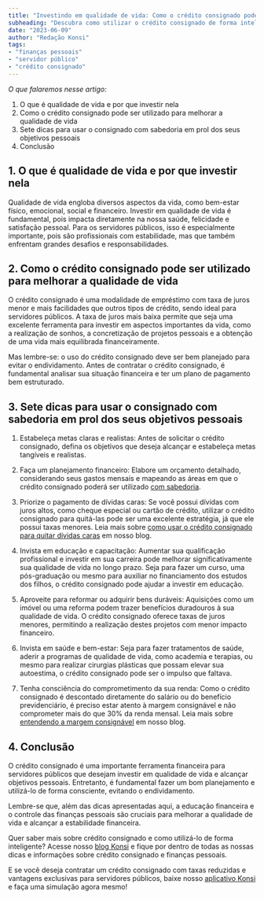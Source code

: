 ```yaml
---
title: "Investindo em qualidade de vida: Como o crédito consignado pode ajudar na realização de sonhos e metas pessoais"
subheading: "Descubra como utilizar o crédito consignado de forma inteligente para atingir objetivos pessoais e melhorar sua qualidade de vida."
date: "2023-06-09"
author: "Redação Konsi"
tags:
- "finanças pessoais"
- "servidor público"
- "crédito consignado"
---
```


*O que falaremos nesse artigo:* 
1. O que é qualidade de vida e por que investir nela
2. Como o crédito consignado pode ser utilizado para melhorar a qualidade de vida
3. Sete dicas para usar o consignado com sabedoria em prol dos seus objetivos pessoais
4. Conclusão

## 1. O que é qualidade de vida e por que investir nela

Qualidade de vida engloba diversos aspectos da vida, como bem-estar físico, emocional, social e financeiro. Investir em qualidade de vida é fundamental, pois impacta diretamente na nossa saúde, felicidade e satisfação pessoal. Para os servidores públicos, isso é especialmente importante, pois são profissionais com estabilidade, mas que também enfrentam grandes desafios e responsabilidades.

## 2. Como o crédito consignado pode ser utilizado para melhorar a qualidade de vida

O crédito consignado é uma modalidade de empréstimo com taxa de juros menor e mais facilidades que outros tipos de crédito, sendo ideal para servidores públicos. A taxa de juros mais baixa permite que seja uma excelente ferramenta para investir em aspectos importantes da vida, como a realização de sonhos, a concretização de projetos pessoais e a obtenção de uma vida mais equilibrada financeiramente.

Mas lembre-se: o uso do crédito consignado deve ser bem planejado para evitar o endividamento. Antes de contratar o crédito consignado, é fundamental analisar sua situação financeira e ter um plano de pagamento bem estruturado.

## 3. Sete dicas para usar o consignado com sabedoria em prol dos seus objetivos pessoais

1. Estabeleça metas claras e realistas: Antes de solicitar o crédito consignado, defina os objetivos que deseja alcançar e estabeleça metas tangíveis e realistas.

2. Faça um planejamento financeiro: Elabore um orçamento detalhado, considerando seus gastos mensais e mapeando as áreas em que o crédito consignado poderá ser utilizado [com sabedoria](/como-criar-e-manter-o-equilbrio-financeiro-um-guia-para-servidores-pblicos.md).

3. Priorize o pagamento de dívidas caras: Se você possui dívidas com juros altos, como cheque especial ou cartão de crédito, utilizar o crédito consignado para quitá-las pode ser uma excelente estratégia, já que ele possui taxas menores. Leia mais sobre [como usar o crédito consignado para quitar dívidas caras](/como-usar-o-crdito-consignado-para-quitar-dvidas-caras.md) em nosso blog.

4. Invista em educação e capacitação: Aumentar sua qualificação profissional e investir em sua carreira pode melhorar significativamente sua qualidade de vida no longo prazo. Seja para fazer um curso, uma pós-graduação ou mesmo para auxiliar no financiamento dos estudos dos filhos, o crédito consignado pode ajudar a investir em educação.

5. Aproveite para reformar ou adquirir bens duráveis: Aquisições como um imóvel ou uma reforma podem trazer benefícios duradouros à sua qualidade de vida. O crédito consignado oferece taxas de juros menores, permitindo a realização destes projetos com menor impacto financeiro.

6. Invista em saúde e bem-estar: Seja para fazer tratamentos de saúde, aderir a programas de qualidade de vida, como academia e terapias, ou mesmo para realizar cirurgias plásticas que possam elevar sua autoestima, o crédito consignado pode ser o impulso que faltava.

7. Tenha consciência do comprometimento da sua renda: Como o crédito consignado é descontado diretamente do salário ou do benefício previdenciário, é preciso estar atento à margem consignável e não comprometer mais do que 30% da renda mensal. Leia mais sobre [entendendo a margem consignável](/entendendo-a-margem-consignvel-como-planejar-seu-crdito-consignado.md) em nosso blog.

## 4. Conclusão

O crédito consignado é uma importante ferramenta financeira para servidores públicos que desejam investir em qualidade de vida e alcançar objetivos pessoais. Entretanto, é fundamental fazer um bom planejamento e utilizá-lo de forma consciente, evitando o endividamento.

Lembre-se que, além das dicas apresentadas aqui, a educação financeira e o controle das finanças pessoais são cruciais para melhorar a qualidade de vida e alcançar a estabilidade financeira.

Quer saber mais sobre crédito consignado e como utilizá-lo de forma inteligente? Acesse nosso [blog Konsi](https://konsi.com.br/postagens) e fique por dentro de todas as nossas dicas e informações sobre crédito consignado e finanças pessoais.

E se você deseja contratar um crédito consignado com taxas reduzidas e vantagens exclusivas para servidores públicos, baixe nosso [aplicativo Konsi](https://konsi.com.br/download) e faça uma simulação agora mesmo!